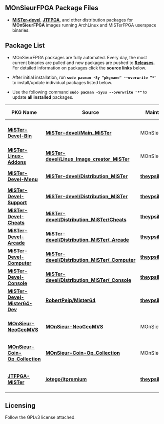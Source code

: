 
## MOnSieurFPGA Package Files

- [**MiSTer-devel**](https://github.com/MiSTer-devel), [**JTFPGA**](https://github.com/jotego), and other distribution packages for **MOnSieurFPGA** images running ArchLinux and MiSTerFPGA userspace binaries.

## Package List

- MOnSieurFPGA packages are fully automated. Every day, the most current binaries are pulled and new packages are pushed to [**Releases**](https://github.com/MOnSieurFPGA/MOnSieurFPGA-Packages/releases/tag/Packages). For detailed information on packages click the **source links** below.

- After initial installation, run **`sudo pacman -Sy "pkgname" --overwrite "*"`** to install/update individual packages listed below. 

- Use the following command **`sudo pacman -Syuu --overwrite "*"`** to update **all installed** packages.

| PKG Name| Source | Maintainer |Package Information | Default Installation |
|---------|--------|------------|--------------------|----------------------|
[**MiSTer-Devel-Bin**](https://github.com/MOnSieurFPGA/MOnSieurFPGA-Packages/releases/tag/Packages) | [**MiSTer-devel/Main_MiSTer**](https://github.com/MOnSieurFPGA/MOnSieurFPGA-Packages/blob/main/armv7h/MiSTer-Devel-Bin/PKGBUILD) | MOnSieurFPGA | Userspace binary that manages MiSTer on the ARM side, prebuilt. | **Yes** |
[**MiSTer-Linux-Addons**](https://github.com/MOnSieurFPGA/MOnSieurFPGA-Packages/releases/tag/Packages) | [**MiSTer-devel/Linux_Image_creator_MiSTer**](https://github.com/MOnSieurFPGA/MOnSieurFPGA-Packages/blob/main/armv7h/MiSTer-Linux-Addons/PKGBUILD) | MOnSieurFPGA | MiSTerFPGA Linux Addon Utilities. | **Yes** |
[**MiSTer-Devel-Menu**](https://github.com/MOnSieurFPGA/MOnSieurFPGA-Packages/releases/tag/Packages) | [**MiSTer-devel/Distribution_MiSTer**](https://github.com/MOnSieurFPGA/MOnSieurFPGA-Packages/blob/main/armv7h/MiSTer-Devel-Menu/PKGBUILD) | [**theypsilon**](https://github.com/theypsilon) | MiSTerFPGA distribution package. | **Yes** |
[**MiSTer-Devel-Support**](https://github.com/MOnSieurFPGA/MOnSieurFPGA-Packages/releases/tag/Packages) | [**MiSTer-devel/Distribution_MiSTer**](https://github.com/MOnSieurFPGA/MOnSieurFPGA-Packages/blob/main/armv7h/MiSTer-Devel-Support/PKGBUILD) | [**theypsilon**](https://github.com/theypsilon) | MiSTerFPGA distribution package. | **Yes** |
[**MiSTer-Devel-Cheats**](https://github.com/MOnSieurFPGA/MOnSieurFPGA-Packages/releases/tag/Packages) | [**MiSTer-devel/Distribution_MiSTer/Cheats**](https://github.com/MOnSieurFPGA/MOnSieurFPGA-Packages/blob/main/armv7h/MiSTer-Devel-Cheats/PKGBUILD) | [**theypsilon**](https://github.com/theypsilon) | MiSTerFPGA distribution package. | No |
[**MiSTer-Devel-Arcade**](https://github.com/MOnSieurFPGA/MOnSieurFPGA-Packages/releases/tag/Packages) | [**MiSTer-devel/Distribution_MiSTer/_Arcade**](https://github.com/MOnSieurFPGA/MOnSieurFPGA-Packages/blob/main/armv7h/MiSTer-Devel-Arcade/PKGBUILD) | [**theypsilon**](https://github.com/theypsilon) | MiSTerFPGA distribution package. | No |
[**MiSTer-Devel-Computer**](https://github.com/MOnSieurFPGA/MOnSieurFPGA-Packages/releases/tag/Packages) | [**MiSTer-devel/Distribution_MiSTer/_Computer**](https://github.com/MOnSieurFPGA/MOnSieurFPGA-Packages/blob/main/armv7h/MiSTer-Devel-Computer/PKGBUILD) | [**theypsilon**](https://github.com/theypsilon) | MiSTerFPGA distribution package. | No |
[**MiSTer-Devel-Console**](https://github.com/MOnSieurFPGA/MOnSieurFPGA-Packages/releases/tag/Packages) | [**MiSTer-devel/Distribution_MiSTer/_Console**](https://github.com/MOnSieurFPGA/MOnSieurFPGA-Packages/blob/main/armv7h/MiSTer-Devel-Console/PKGBUILD) | [**theypsilon**](https://github.com/theypsilon) | MiSTerFPGA distribution package. | No |
[**MiSTer-Devel-Mister64-Dev**](https://github.com/MOnSieurFPGA/MOnSieurFPGA-Packages/releases/tag/Packages) | [**RobertPeip/Mister64**](https://github.com/MOnSieurFPGA/MOnSieurFPGA-Packages/blob/main/armv7h/MiSTer-Devel-Mister64-Dev/PKGBUILD) | [**theypsilon**](https://github.com/theypsilon) | Most recent builds of **Mister64** core by [**Robert Peip**](https://github.com/RobertPeip). | No |
[**MOnSieur-NeoGeoMVS**](https://github.com/MOnSieurFPGA/MOnSieurFPGA-Packages/releases/tag/Packages) | [**MOnSieur-NeoGeoMVS**](https://github.com/MOnSieurFPGA/MOnSieurFPGA-Packages/blob/main/armv7h/MOnSieur-NeoGeoMVS/PKGBUILD) | MOnSieurFPGA | Most recent build of **NeoGeo MVS** by [**blackwine**](https://github.com/blackwine)/[**furrtek**](https://github.com/furrtek). | No |
[**MOnSieur-Coin-Op_Collection**](https://github.com/MOnSieurFPGA/MOnSieurFPGA-Packages/releases/tag/Packages) | [**MOnSieur-Coin-Op_Collection**](https://github.com/MOnSieurFPGA/MOnSieurFPGA-Packages/blob/main/armv7h/Coin-Op_Collection/PKGBUILD) | MOnSieurFPGA | Most recent builds of **Arcade Cores** by [**va7deo**](https://github.com/va7deo)/[**atrac17**](https://github.com/atrac17). | No |
[**JTFPGA-MiSTer**](https://github.com/MOnSieurFPGA/MOnSieurFPGA-Packages/releases/tag/Packages) | [**jotego/jtpremium**](https://github.com/MOnSieurFPGA/MOnSieurFPGA-Packages/blob/main/armv7h/JTFPGA-MiSTer/PKGBUILD) | [**theypsilon**](https://github.com/theypsilon) | Most recent **JTFPGA** cores for MiSTerFPGA by [**jotego**](https://github.com/jotego). | No |

## Licensing

Follow the GPLv3 license attached.
